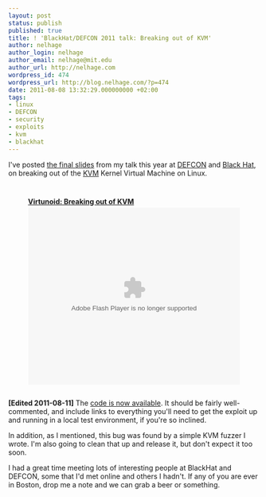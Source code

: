 ```yaml
---
layout: post
status: publish
published: true
title: ! 'BlackHat/DEFCON 2011 talk: Breaking out of KVM'
author: nelhage
author_login: nelhage
author_email: nelhage@mit.edu
author_url: http://nelhage.com
wordpress_id: 474
wordpress_url: http://blog.nelhage.com/?p=474
date: 2011-08-08 13:32:29.000000000 +02:00
tags:
- linux
- DEFCON
- security
- exploits
- kvm
- blackhat
---
```

I've posted <a href="https://nelhage.com/talks/kvm-defcon-2011.pdf">the final slides</a> from my talk this year at <a href="http://defcon.org/">DEFCON</a> and <a href="http://blackhat.com/">Black Hat</a>, on breaking out of the <a href="http://www.linux-kvm.org/page/Main_Page">KVM</a> Kernel Virtual Machine on Linux.

<div style="width:425px; margin:auto; padding: 1em" id="__ss_8908773"><strong style="display:block;margin:12px 0 4px"><a href="http://www.slideshare.net/NelsonElhage/virtunoid-breaking-out-of-kvm" title="Virtunoid: Breaking out of KVM">Virtunoid: Breaking out of KVM</a></strong><object id="__sse8908773" width="425" height="355"><param name="movie" value="https://static.slidesharecdn.com/swf/ssplayer2.swf?doc=kvm-defcon-2011-110818165327-phpapp02&stripped_title=virtunoid-breaking-out-of-kvm&userName=NelsonElhage" /><param name="allowFullScreen" value="true"/><param name="allowScriptAccess" value="always"/><embed name="__sse8908773" src="https://static.slidesharecdn.com/swf/ssplayer2.swf?doc=kvm-defcon-2011-110818165327-phpapp02&stripped_title=virtunoid-breaking-out-of-kvm&userName=NelsonElhage" type="application/x-shockwave-flash" allowscriptaccess="always" allowfullscreen="true" width="425" height="355"></embed></object></div>

<b>[Edited 2011-08-11]</b> The <a href="https://github.com/nelhage/virtunoid">code is now available</a>. It should be fairly well-commented, and include links to everything you'll need to get the exploit up and running in a local test environment, if you're so inclined.

In addition, as I mentioned, this bug was found by a simple KVM fuzzer I wrote. I'm also going to clean that up and release it, but don't expect it too soon.

I had a great time meeting lots of interesting people at BlackHat and DEFCON, some that I'd met online and others I hadn't. If any of you are ever in Boston, drop me a note and we can grab a beer or something.

